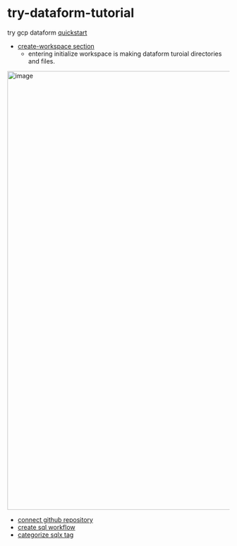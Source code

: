 # try-dataform-tutorial
try gcp dataform [quickstart](https://cloud.google.com/dataform/docs/quickstart-create-workflow)

* [create-workspace section](https://cloud.google.com/dataform/docs/quickstart-create-workflow#create-workspace)
  * entering initialize workspace is making dataform turoial directories and files.
<img width="995" alt="image" src="https://user-images.githubusercontent.com/53423344/209895320-7ff63f96-3e12-449f-8790-cf286b269eb5.png">

* [connect github repository](https://cloud.google.com/dataform/docs/connect-repository)
* [create sql workflow](https://cloud.google.com/dataform/docs/sql-workflows)
* [categorize sqlx tag](https://cloud.google.com/dataform/docs/tags)
